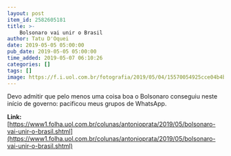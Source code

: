 ```yaml
---
layout: post
item_id: 2582605181
title: >-
    Bolsonaro vai unir o Brasil
author: Tatu D'Oquei
date: 2019-05-05 05:00:00
pub_date: 2019-05-05 05:00:00
time_added: 2019-05-07 06:10:26
categories: []
tags: []
image: https://f.i.uol.com.br/fotografia/2019/05/04/15570054925cce04b4ba9b7_1557005492_3x2_lg.jpg
---
```


Devo admitir que pelo menos uma coisa boa o Bolsonaro conseguiu neste início de governo: pacificou meus grupos de WhatsApp.

**Link:** [https://www1.folha.uol.com.br/colunas/antonioprata/2019/05/bolsonaro-vai-unir-o-brasil.shtml](https://www1.folha.uol.com.br/colunas/antonioprata/2019/05/bolsonaro-vai-unir-o-brasil.shtml)

